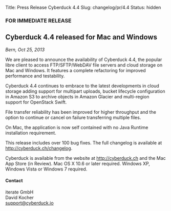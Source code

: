Title: Press Release Cyberduck 4.4
Slug: changelog/pr/4.4
Status: hidden

### FOR IMMEDIATE RELEASE

## Cyberduck 4.4 released for Mac and Windows

_Bern, Oct 25, 2013_

We are pleased to announce the availability of Cyberduck 4.4, the popular libre client to access FTP/SFTP/WebDAV file servers and cloud storage on Mac and Windows. It features a complete refactoring for improved performance and testability. 

Cyberduck 4.4 continues to embrace to the latest developments in cloud storage adding support for multipart uploads, bucket lifecycle configuration in Amazon S3 to archive objects in Amazon Glacier and multi-region support for OpenStack Swift.

File transfer reliability has been improved for higher throughput and the option to continue or cancel on failure transferring multiple files.

On Mac, the application is now self contained with no Java Runtime installation requirement.

This release includes over 100 bug fixes. The full changelog is available at http://cyberduck.ch/changelog.

Cyberduck is available from the website at http://cyberduck.ch and the Mac App Store (in Review). Mac OS X 10.6 or later required. Windows XP, Windows Vista or Windows 7 required.


#### Contact

iterate GmbH  
David Kocher  
[support@cyberduck.io](mailto:support@cyberduck.io)  
